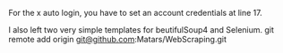 For the x auto login, you have to set an account credentials at line 17.

I also left two very simple templates for beutifulSoup4 and Selenium.
git remote add origin git@github.com:Matars/WebScraping.git